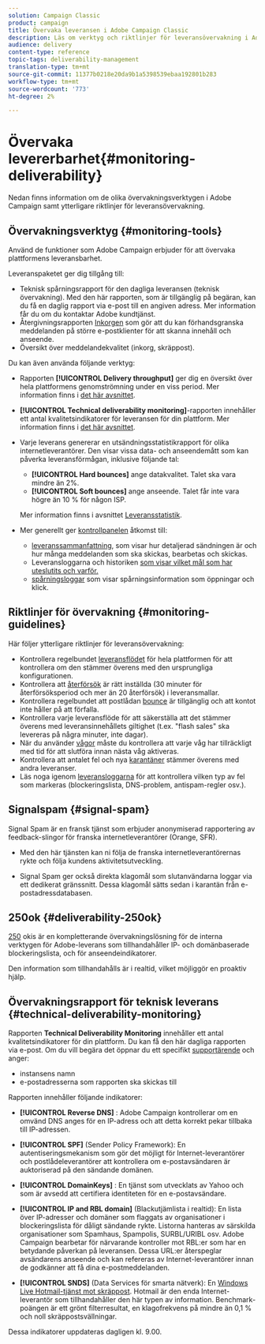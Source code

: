 ```yaml
---
solution: Campaign Classic
product: campaign
title: Övervaka leveransen i Adobe Campaign Classic
description: Läs om verktyg och riktlinjer för leveransövervakning i Adobe Campaign Classic.
audience: delivery
content-type: reference
topic-tags: deliverability-management
translation-type: tm+mt
source-git-commit: 11377b0218e20da9b1a5398539ebaa192801b283
workflow-type: tm+mt
source-wordcount: '773'
ht-degree: 2%

---
```



# Övervaka levererbarhet{#monitoring-deliverability}

Nedan finns information om de olika övervakningsverktygen i Adobe Campaign samt ytterligare riktlinjer för leveransövervakning.

## Övervakningsverktyg {#monitoring-tools}

Använd de funktioner som Adobe Campaign erbjuder för att övervaka plattformens leveransbarhet.

Leveranspaketet ger dig tillgång till:

* Teknisk spårningsrapport för den dagliga leveransen (teknisk övervakning). Med den här rapporten, som är tillgänglig på begäran, kan du få en daglig rapport via e-post till en angiven adress. Mer information får du om du kontaktar Adobe kundtjänst.
* Återgivningsrapporten [Inkorgen](../../delivery/using/inbox-rendering.md) som gör att du kan förhandsgranska meddelanden på större e-postklienter för att skanna innehåll och anseende.
* Översikt över meddelandekvalitet (inkorg, skräppost).

Du kan även använda följande verktyg:

* Rapporten **[!UICONTROL Delivery throughput]** ger dig en översikt över hela plattformens genomströmning under en viss period. Mer information finns i [det här avsnittet](../../reporting/using/global-reports.md#delivery-throughput).
* **[!UICONTROL Technical deliverability monitoring]**-rapporten innehåller ett antal kvalitetsindikatorer för leveransen för din plattform. Mer information finns i [det här avsnittet](#technical-deliverability-monitoring).
* Varje leverans genererar en utsändningsstatistikrapport för olika internetleverantörer. Den visar vissa data- och anseendemått som kan påverka leveransförmågan, inklusive följande tal:
   * **[!UICONTROL Hard bounces]** ange datakvalitet. Talet ska vara mindre än 2%.
   * **[!UICONTROL Soft bounces]** ange anseende. Talet får inte vara högre än 10 % för någon ISP.

   Mer information finns i avsnittet [Leveransstatistik](../../reporting/using/global-reports.md#delivery-statistics).
* Mer generellt ger [kontrollpanelen](../../delivery/using/about-delivery-monitoring.md) åtkomst till:
   * [leveranssammanfattning](../../delivery/using/delivery-dashboard.md#delivery-summary), som visar hur detaljerad sändningen är och hur många meddelanden som ska skickas, bearbetas och skickas.
   * Leveransloggarna och historiken [som visar vilket mål som har uteslutits och varför.](../../delivery/using/delivery-dashboard.md#delivery-logs-and-history)
   * [spårningsloggar](../../delivery/using/delivery-dashboard.md#tracking-logs) som visar spårningsinformation som öppningar och klick.

## Riktlinjer för övervakning {#monitoring-guidelines}

Här följer ytterligare riktlinjer för leveransövervakning:

* Kontrollera regelbundet [leveransflödet](../../reporting/using/global-reports.md#delivery-throughput) för hela plattformen för att kontrollera om den stämmer överens med den ursprungliga konfigurationen.
* Kontrollera att [återförsök](../../delivery/using/understanding-delivery-failures.md#retries-after-a-delivery-temporary-failure) är rätt inställda (30 minuter för återförsöksperiod och mer än 20 återförsök) i leveransmallar.
* Kontrollera regelbundet att postlådan [bounce](../../delivery/using/understanding-delivery-failures.md#bounce-mail-management) är tillgänglig och att kontot inte håller på att förfalla.
* Kontrollera varje leveransflöde för att säkerställa att det stämmer överens med leveransinnehållets giltighet (t.ex. &quot;flash sales&quot; ska levereras på några minuter, inte dagar).
* När du använder [vågor](../../delivery/using/steps-sending-the-delivery.md#sending-using-multiple-waves) måste du kontrollera att varje våg har tillräckligt med tid för att slutföra innan nästa våg aktiveras.
* Kontrollera att antalet fel och nya [karantäner](../../delivery/using/understanding-quarantine-management.md) stämmer överens med andra leveranser.
* Läs noga igenom [leveransloggarna](../../delivery/using/delivery-dashboard.md#delivery-logs-and-history) för att kontrollera vilken typ av fel som markeras (blockeringslista, DNS-problem, antispam-regler osv.).

## Signalspam {#signal-spam}

Signal Spam är en fransk tjänst som erbjuder anonymiserad rapportering av feedback-slingor för franska internetleverantörer (Orange, SFR).

* Med den här tjänsten kan ni följa de franska internetleverantörernas rykte och följa kundens aktivitetsutveckling.

* Signal Spam ger också direkta klagomål som slutanvändarna loggar via ett dedikerat gränssnitt. Dessa klagomål sätts sedan i karantän från e-postadressdatabasen.

## 250ok {#deliverability-250ok}

[250](https://250ok.com/) okis är en kompletterande övervakningslösning för de interna verktygen för Adobe-leverans som tillhandahåller IP- och domänbaserade blockeringslista, och för anseendeindikatorer.

Den information som tillhandahålls är i realtid, vilket möjliggör en proaktiv hjälp.

## Övervakningsrapport för teknisk leverans {#technical-deliverability-monitoring}

Rapporten **Technical Deliverability Monitoring** innehåller ett antal kvalitetsindikatorer för din plattform. Du kan få den här dagliga rapporten via e-post. Om du vill begära det öppnar du ett specifikt [supportärende](https://helpx.adobe.com/enterprise/admin-guide.html/enterprise/using/support-for-experience-cloud.ug.html) och anger:

* instansens namn
* e-postadresserna som rapporten ska skickas till

Rapporten innehåller följande indikatorer:

* **[!UICONTROL Reverse DNS]** : Adobe Campaign kontrollerar om en omvänd DNS anges för en IP-adress och att detta korrekt pekar tillbaka till IP-adressen.

* **[!UICONTROL SPF]** (Sender Policy Framework): En autentiseringsmekanism som gör det möjligt för Internet-leverantörer och postlådeleverantörer att kontrollera om e-postavsändaren är auktoriserad på den sändande domänen.

* **[!UICONTROL DomainKeys]** : En tjänst som utvecklats av Yahoo och som är avsedd att certifiera identiteten för en e-postavsändare.

* **[!UICONTROL IP and RBL domain]** (Blackutjämlista i realtid): En lista över IP-adresser och domäner som flaggats av organisationer i blockeringslista för dåligt sändande rykte. Listorna hanteras av särskilda organisationer som Spamhaus, Spampolis, SURBL/URIBL osv. Adobe Campaign bearbetar för närvarande kontroller mot RBL:er som har en betydande påverkan på leveransen. Dessa URL:er återspeglar avsändarens anseende och kan refereras av Internet-leverantörer innan de godkänner att få dina e-postmeddelanden.

* **[!UICONTROL SNDS]** (Data Services för smarta nätverk): En  [Windows Live Hotmail-tjänst mot skräppost](https://sendersupport.olc.protection.outlook.com/snds/FAQ.aspx). Hotmail är den enda Internet-leverantör som tillhandahåller den här typen av information. Benchmark-poängen är ett grönt filterresultat, en klagofrekvens på mindre än 0,1 % och noll skräppostsvällningar.

Dessa indikatorer uppdateras dagligen kl. 9.00.


<!--### Delivery Reports - Broadcast Statistics {#broadcast-statistics}

Each delivery will generate a broadcast statistics report when you open a delivery in the “Deliveries List”, which includes some reputation metrics that may impact your deliverability.-->
